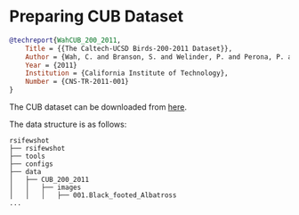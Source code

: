 # Preparing CUB Dataset

<!-- [DATASET] -->

```bibtex
@techreport{WahCUB_200_2011,
	Title = {{The Caltech-UCSD Birds-200-2011 Dataset}},
	Author = {Wah, C. and Branson, S. and Welinder, P. and Perona, P. and Belongie, S.},
	Year = {2011}
	Institution = {California Institute of Technology},
	Number = {CNS-TR-2011-001}
}
```

The CUB dataset can be downloaded from [here](http://www.vision.caltech.edu/visipedia-data/CUB-200-2011/CUB_200_2011.tgz).

The data structure is as follows:

```text
rsifewshot
├── rsifewshot
├── tools
├── configs
├── data
│   ├── CUB_200_2011
│   │   ├── images
│   │   │   ├── 001.Black_footed_Albatross
...
```

